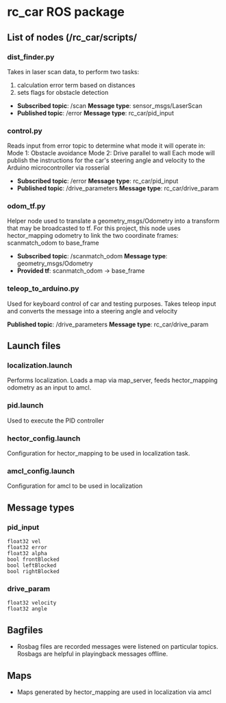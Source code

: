 # rc_car ROS package

## List of nodes (/rc_car/scripts/

### dist_finder.py
Takes in laser scan data, to perform two tasks: 
1. calculation error term based on distances
2. sets flags for obstacle detection

- **Subscribed topic**: /scan  **Message type**: sensor_msgs/LaserScan <br />
- **Published topic**: /error  **Message type**: rc_car/pid_input

### control.py
Reads input from error topic to determine what mode it will operate in:
Mode 1: Obstacle avoidance
Mode 2: Drive parallel to wall
Each mode will publish the instructions for the car's steering angle and velocity to the Arduino microcontroller via rosserial

- **Subscribed topic**: /error            **Message type**: rc_car/pid_input <br />
- **Published topic**: /drive_parameters  **Message type**: rc_car/drive_param

### odom_tf.py
Helper node used to translate a geometry_msgs/Odometry into a transform that may be broadcasted to tf. 
For this project, this node uses hector_mapping odometry to link the two coordinate frames: scanmatch_odom to base_frame

- **Subscribed topic**: /scanmatch_odom   **Message type**: geometry_msgs/Odometry <br />
- **Provided tf**: scanmatch_odom -> base_frame


### teleop_to_arduino.py
Used for keyboard control of car and testing purposes. Takes teleop input and converts the message into a steering angle and velocity

**Published topic**: /drive_parameters  **Message type**: rc_car/drive_param


## Launch files

### localization.launch
Performs localization. Loads a map via map_server, feeds hector_mapping odometry as an input to amcl. 

### pid.launch
Used to execute the PID controller

### hector_config.launch
Configuration for hector_mapping to be used in localization task.

### amcl_config.launch
Configuration for amcl to be used in localization

## Message types

### pid_input
```
float32 vel
float32 error
float32 alpha
bool frontBlocked
bool leftBlocked
bool rightBlocked
```

### drive_param
```
float32 velocity
float32 angle
```

## Bagfiles
- Rosbag files are recorded messages were listened on particular topics. Rosbags are helpful in playingback messages offline.

## Maps
- Maps generated by hector_mapping are used in localization via amcl

